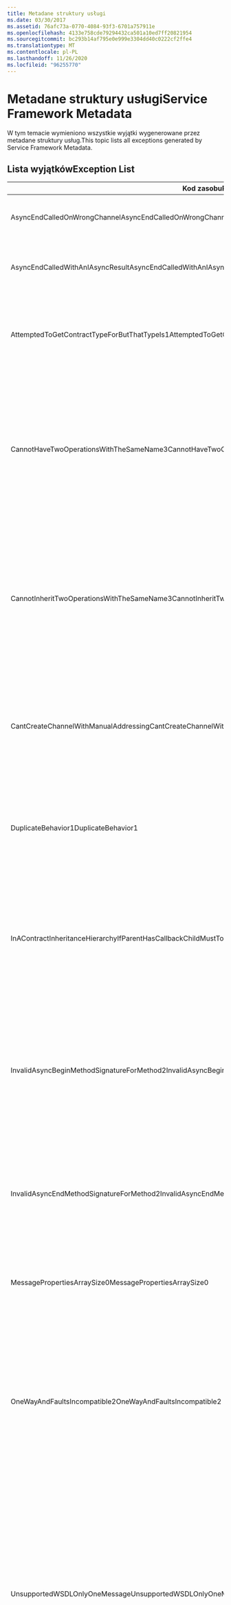 ```yaml
---
title: Metadane struktury usługi
ms.date: 03/30/2017
ms.assetid: 76afc73a-0770-4084-93f3-6701a757911e
ms.openlocfilehash: 4133e758cde79294432ca501a10ed7ff20821954
ms.sourcegitcommit: bc293b14af795e0e999e3304dd40c0222cf2ffe4
ms.translationtype: MT
ms.contentlocale: pl-PL
ms.lasthandoff: 11/26/2020
ms.locfileid: "96255770"
---
```

# <a name="service-framework-metadata"></a><span data-ttu-id="29a3f-102">Metadane struktury usługi</span><span class="sxs-lookup"><span data-stu-id="29a3f-102">Service Framework Metadata</span></span>

<span data-ttu-id="29a3f-103">W tym temacie wymieniono wszystkie wyjątki wygenerowane przez metadane struktury usług.</span><span class="sxs-lookup"><span data-stu-id="29a3f-103">This topic lists all exceptions generated by Service Framework Metadata.</span></span>  
  
## <a name="exception-list"></a><span data-ttu-id="29a3f-104">Lista wyjątków</span><span class="sxs-lookup"><span data-stu-id="29a3f-104">Exception List</span></span>  
  
|<span data-ttu-id="29a3f-105">Kod zasobu</span><span class="sxs-lookup"><span data-stu-id="29a3f-105">Resource Code</span></span>|<span data-ttu-id="29a3f-106">Ciąg zasobu</span><span class="sxs-lookup"><span data-stu-id="29a3f-106">Resource String</span></span>|  
|-------------------|---------------------|  
|<span data-ttu-id="29a3f-107">AsyncEndCalledOnWrongChannel</span><span class="sxs-lookup"><span data-stu-id="29a3f-107">AsyncEndCalledOnWrongChannel</span></span>|<span data-ttu-id="29a3f-108">Asynchroniczne zakończenie zostało wywołane dla niewłaściwego kanału.</span><span class="sxs-lookup"><span data-stu-id="29a3f-108">An asynchronous End was called on the wrong channel.</span></span>|  
|<span data-ttu-id="29a3f-109">AsyncEndCalledWithAnIAsyncResult</span><span class="sxs-lookup"><span data-stu-id="29a3f-109">AsyncEndCalledWithAnIAsyncResult</span></span>|<span data-ttu-id="29a3f-110">Asynchroniczne zakończenie zostało wywołane z elementem IAsyncResult z innej metody BEGIN.</span><span class="sxs-lookup"><span data-stu-id="29a3f-110">An asynchronous End was called with an IAsyncResult from a different Begin method.</span></span>|  
|<span data-ttu-id="29a3f-111">AttemptedToGetContractTypeForButThatTypeIs1</span><span class="sxs-lookup"><span data-stu-id="29a3f-111">AttemptedToGetContractTypeForButThatTypeIs1</span></span>|<span data-ttu-id="29a3f-112">Podjęto próbę pobrania typu kontraktu dla określonego elementu.</span><span class="sxs-lookup"><span data-stu-id="29a3f-112">Attempted to get contract type for the specified.</span></span> <span data-ttu-id="29a3f-113">Typ nie jest kontraktem ServiceContract i nie dziedziczy kontraktu ServiceContract.</span><span class="sxs-lookup"><span data-stu-id="29a3f-113">The type is not a ServiceContract and it does not inherit a ServiceContract.</span></span>|  
|<span data-ttu-id="29a3f-114">CannotHaveTwoOperationsWithTheSameName3</span><span class="sxs-lookup"><span data-stu-id="29a3f-114">CannotHaveTwoOperationsWithTheSameName3</span></span>|<span data-ttu-id="29a3f-115">Nie mogą istnieć dwie operacje w tym samym kontrakcie o tej samej nazwie.</span><span class="sxs-lookup"><span data-stu-id="29a3f-115">Cannot have two operations in the same contract with the same name.</span></span> <span data-ttu-id="29a3f-116">Określone metody w określonym typie naruszają tę regułę.</span><span class="sxs-lookup"><span data-stu-id="29a3f-116">The specified methods in the specified type violate this rule.</span></span> <span data-ttu-id="29a3f-117">Zmień nazwę jednej z operacji, zmieniając nazwę metody lub używając właściwości Name obiektu OperationContractAttribute.</span><span class="sxs-lookup"><span data-stu-id="29a3f-117">Change the name of one of the operations by changing the method name or by using the Name property of OperationContractAttribute.</span></span>|  
|<span data-ttu-id="29a3f-118">CannotInheritTwoOperationsWithTheSameName3</span><span class="sxs-lookup"><span data-stu-id="29a3f-118">CannotInheritTwoOperationsWithTheSameName3</span></span>|<span data-ttu-id="29a3f-119">Nie można dziedziczyć dwóch różnych operacji o tej samej nazwie.</span><span class="sxs-lookup"><span data-stu-id="29a3f-119">Cannot inherit two different operations with the same name.</span></span> <span data-ttu-id="29a3f-120">Określona operacja z określonych kontraktów narusza tę regułę.</span><span class="sxs-lookup"><span data-stu-id="29a3f-120">The specified operation from the specified contracts violate this rule.</span></span> <span data-ttu-id="29a3f-121">Zmień nazwę jednej z operacji, zmieniając nazwę metody lub używając właściwości Name obiektu OperationContractAttribute.</span><span class="sxs-lookup"><span data-stu-id="29a3f-121">Change the name of one of the operations by changing the method name or by using the Name property of OperationContractAttribute.</span></span>|  
|<span data-ttu-id="29a3f-122">CantCreateChannelWithManualAddressing</span><span class="sxs-lookup"><span data-stu-id="29a3f-122">CantCreateChannelWithManualAddressing</span></span>|<span data-ttu-id="29a3f-123">Nie można utworzyć kanału dla kontraktu wymagającego żądania/odpowiedzi oraz powiązania wymagającego ręcznego adresowania, ale tylko obsługują komunikację dupleksową.</span><span class="sxs-lookup"><span data-stu-id="29a3f-123">Cannot create a channel for a contract that requires a request/reply and a binding that requires manual addressing but only supports duplex communication.</span></span>|  
|<span data-ttu-id="29a3f-124">DuplicateBehavior1</span><span class="sxs-lookup"><span data-stu-id="29a3f-124">DuplicateBehavior1</span></span>|<span data-ttu-id="29a3f-125">Nie można dodać wartości do kolekcji.</span><span class="sxs-lookup"><span data-stu-id="29a3f-125">The value cannot be added to the collection.</span></span> <span data-ttu-id="29a3f-126">Kolekcja zawiera już element tego samego określonego typu.</span><span class="sxs-lookup"><span data-stu-id="29a3f-126">The collection already contains an item of the same specified type.</span></span> <span data-ttu-id="29a3f-127">Ta kolekcja obsługuje tylko jedno wystąpienie każdego typu.</span><span class="sxs-lookup"><span data-stu-id="29a3f-127">This collection only supports one instance of each type.</span></span>|  
|<span data-ttu-id="29a3f-128">InAContractInheritanceHierarchyIfParentHasCallbackChildMustToo</span><span class="sxs-lookup"><span data-stu-id="29a3f-128">InAContractInheritanceHierarchyIfParentHasCallbackChildMustToo</span></span>|<span data-ttu-id="29a3f-129">Ponieważ określony kontrakt usługi podstawowej ma określony kontrakt wywołania zwrotnego, określony kontrakt usługi pochodnej musi również określać określony typ lub typ pochodny jako kontrakt wywołania zwrotnego.</span><span class="sxs-lookup"><span data-stu-id="29a3f-129">Because the specified base service contract has a specified callback contract, the specified derived service contract must also specify either the specified type, or a derived type as its callback contract.</span></span>|  
|<span data-ttu-id="29a3f-130">InvalidAsyncBeginMethodSignatureForMethod2</span><span class="sxs-lookup"><span data-stu-id="29a3f-130">InvalidAsyncBeginMethodSignatureForMethod2</span></span>|<span data-ttu-id="29a3f-131">Nieprawidłowa sygnatura asynchronicznej metody BEGIN dla określonej metody w określonym typie ServiceContract.</span><span class="sxs-lookup"><span data-stu-id="29a3f-131">Invalid asynchronous Begin method signature for the specified method in the specified ServiceContract type.</span></span> <span data-ttu-id="29a3f-132">Metoda BEGIN musi przyjmować element AsyncCallback i Object jako ostatnie dwa argumenty i zwracać element IAsyncResult.</span><span class="sxs-lookup"><span data-stu-id="29a3f-132">Your begin method must take an AsyncCallback and an object as the last two arguments and return an IAsyncResult.</span></span>|  
|<span data-ttu-id="29a3f-133">InvalidAsyncEndMethodSignatureForMethod2</span><span class="sxs-lookup"><span data-stu-id="29a3f-133">InvalidAsyncEndMethodSignatureForMethod2</span></span>|<span data-ttu-id="29a3f-134">Nieprawidłowa sygnatura asynchronicznej metody end dla określonej metody w określonym typie ServiceContract.</span><span class="sxs-lookup"><span data-stu-id="29a3f-134">Invalid asynchronous End method signature for the specified method in the specified ServiceContract type.</span></span> <span data-ttu-id="29a3f-135">Metoda End musi przyjmować element IAsyncResult jako ostatni argument.</span><span class="sxs-lookup"><span data-stu-id="29a3f-135">Your end method must take an IAsyncResult as the last argument.</span></span>|  
|<span data-ttu-id="29a3f-136">MessagePropertiesArraySize0</span><span class="sxs-lookup"><span data-stu-id="29a3f-136">MessagePropertiesArraySize0</span></span>|<span data-ttu-id="29a3f-137">Przekazano tablicę, która nie ma wystarczającej ilości miejsca, aby pomieścić wszystkie właściwości zawarte w tej kolekcji.</span><span class="sxs-lookup"><span data-stu-id="29a3f-137">The array that was passed does not have enough space to hold all the properties contained by this collection.</span></span>|  
|<span data-ttu-id="29a3f-138">OneWayAndFaultsIncompatible2</span><span class="sxs-lookup"><span data-stu-id="29a3f-138">OneWayAndFaultsIncompatible2</span></span>|<span data-ttu-id="29a3f-139">Określona metoda w określonym typie jest oznaczona jako IsOneWay = true i deklaruje co najmniej jedną element FaultContractAttributes.</span><span class="sxs-lookup"><span data-stu-id="29a3f-139">The specified method in the specified type is marked as IsOneWay=true and declares one or more FaultContractAttributes.</span></span> <span data-ttu-id="29a3f-140">Metody jednokierunkowe nie mogą deklarować element FaultContractAttributes.</span><span class="sxs-lookup"><span data-stu-id="29a3f-140">One-way methods cannot declare FaultContractAttributes.</span></span> <span data-ttu-id="29a3f-141">Zmień wartość IsOneWay na false lub Usuń element FaultContractAttributes.</span><span class="sxs-lookup"><span data-stu-id="29a3f-141">Change IsOneWay to false or remove the FaultContractAttributes.</span></span>|  
|<span data-ttu-id="29a3f-142">UnsupportedWSDLOnlyOneMessage</span><span class="sxs-lookup"><span data-stu-id="29a3f-142">UnsupportedWSDLOnlyOneMessage</span></span>|<span data-ttu-id="29a3f-143">Nieobsługiwana Web Services Description Language.</span><span class="sxs-lookup"><span data-stu-id="29a3f-143">Unsupported Web Services Description Language.</span></span> <span data-ttu-id="29a3f-144">Dla komunikatów o błędach jest obsługiwana tylko jedna część komunikatów.</span><span class="sxs-lookup"><span data-stu-id="29a3f-144">Only one message part is supported for fault messages.</span></span> <span data-ttu-id="29a3f-145">Ten komunikat o błędzie odnosi się do więcej niż jednej części wiadomości.</span><span class="sxs-lookup"><span data-stu-id="29a3f-145">This fault message refers to more than one message part.</span></span> <span data-ttu-id="29a3f-146">Jeśli masz uprawnienia do edycji pliku Web Services Description Language, możesz rozwiązać ten problem, usuwając dodatkowe części komunikatów, takie jak komunikaty o błędach, które odwołują się tylko do jednej części.</span><span class="sxs-lookup"><span data-stu-id="29a3f-146">If you have edit access to the Web Services Description Language file, you can fix the problem by removing the extra message parts such that fault message references just one part.</span></span>|  
|<span data-ttu-id="29a3f-147">UnsupportedWSDLTheFault</span><span class="sxs-lookup"><span data-stu-id="29a3f-147">UnsupportedWSDLTheFault</span></span>|<span data-ttu-id="29a3f-148">Nieobsługiwana Web Services Description Language.</span><span class="sxs-lookup"><span data-stu-id="29a3f-148">Unsupported Web Services Description Language.</span></span> <span data-ttu-id="29a3f-149">Część komunikatu o błędzie musi odwoływać się do elementu.</span><span class="sxs-lookup"><span data-stu-id="29a3f-149">The fault message part must reference an element.</span></span> <span data-ttu-id="29a3f-150">Ten komunikat o błędzie nie odwołuje się do elementu.</span><span class="sxs-lookup"><span data-stu-id="29a3f-150">This fault message does not refer to an element.</span></span> <span data-ttu-id="29a3f-151">Jeśli masz uprawnienia do edycji dokumentu języka definicji usług sieci Web, możesz rozwiązać ten problem, odwołując się do elementu schematu przy użyciu atrybutu "element".</span><span class="sxs-lookup"><span data-stu-id="29a3f-151">If you have edit access to the Web Services Definition Language document, you can fix the problem by referencing a schema element using the 'element' attribute.</span></span>|  
|<span data-ttu-id="29a3f-152">WsdlImportErrorDependencyDetail</span><span class="sxs-lookup"><span data-stu-id="29a3f-152">WsdlImportErrorDependencyDetail</span></span>|<span data-ttu-id="29a3f-153">Wystąpił błąd podczas importowania określonego, czy inna określona wartość jest zależna od.</span><span class="sxs-lookup"><span data-stu-id="29a3f-153">An error occurred while importing the specified that the other specified value is dependent on.</span></span> <span data-ttu-id="29a3f-154">Określono również wyrażenie XPath.</span><span class="sxs-lookup"><span data-stu-id="29a3f-154">The Xpath is also specified.</span></span>|  
|<span data-ttu-id="29a3f-155">XsdMissingRequiredAttribute1</span><span class="sxs-lookup"><span data-stu-id="29a3f-155">XsdMissingRequiredAttribute1</span></span>|<span data-ttu-id="29a3f-156">Brak określonego wymaganego atrybutu.</span><span class="sxs-lookup"><span data-stu-id="29a3f-156">Missing the specified required attribute.</span></span>|
